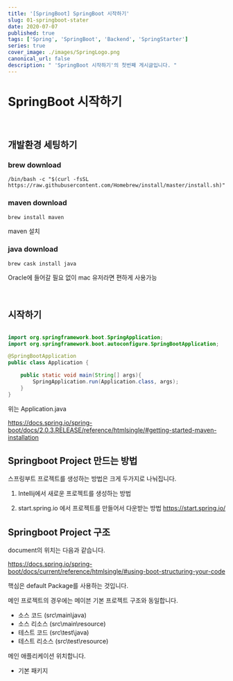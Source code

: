 ```yaml
---
title: '[SpringBoot] SpringBoot 시작하기'
slug: 01-springboot-stater
date: 2020-07-07
published: true
tags: ['Spring', 'SpringBoot', 'Backend', 'SpringStarter']
series: true
cover_image: ./images/SpringLogo.png
canonical_url: false
description: " 'SpringBoot 시작하기'의 첫번째 게시글입니다. "
---
```


# SpringBoot 시작하기

<br/>

## 개발환경 세팅하기

### brew download

```shell
/bin/bash -c "$(curl -fsSL https://raw.githubusercontent.com/Homebrew/install/master/install.sh)"

```

### maven download

```shell
brew install maven
```

maven 설치

### java download

```shell
brew cask install java
```

Oracle에 들어갈 필요 없이 mac 유저라면 편하게 사용가능

<br/>

## 시작하기

```java

import org.springframework.boot.SpringApplication;
import org.springframework.boot.autoconfigure.SpringBootApplication;

@SpringBootApplication
public class Application {

    public static void main(String[] args){
        SpringApplication.run(Application.class, args);
    }
}
```

위는 Application.java

https://docs.spring.io/spring-boot/docs/2.0.3.RELEASE/reference/htmlsingle/#getting-started-maven-installation

## Springboot Project 만드는 방법

스프링부트 프로젝트를 생성하는 방법은 크게 두가지로 나눠집니다.

1. Intellij에서 새로운 프로젝트를 생성하는 방법

2. start.spring.io 에서 프로젝트를 만들어서 다운받는 방법
   https://start.spring.io/

## Springboot Project 구조

document의 위치는 다음과 같습니다.

https://docs.spring.io/spring-boot/docs/current/reference/htmlsingle/#using-boot-structuring-your-code

핵심은 default Package를 사용하는 것입니다.

메인 프로젝트의 경우에는 메이븐 기본 프로젝트 구조와 동일합니다.

- 소스 코드 (src\main\java)
- 소스 리소스 (src\main\resource)
- 테스트 코드 (src\test\java)
- 테스트 리소스 (src\test\resource)

메인 애플리케이션 위치합니다.

- 기본 패키지
